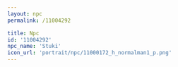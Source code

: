 ```yaml
---
layout: npc
permalink: /11004292

title: Npc
id: '11004292'
npc_name: 'Stuki'
icon_url: 'portrait/npc/11000172_h_normalman1_p.png'
---
```

